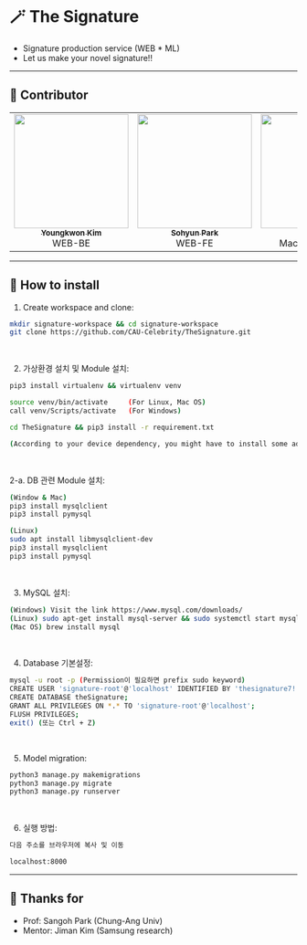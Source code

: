 # 🪄 The Signature
* Signature production service (WEB * ML)<br>
* Let us make your novel signature!!
---

## 💫 Contributor
<table>
  <tr>
    <td align="center"><a href="https://github.com/youngkwon02"><img src="https://avatars.githubusercontent.com/u/39653584?v=4?s=200" width="200px;" alt=""/><br /><sub><b>Youngkwon Kim</b></sub></a><br />WEB-BE</td>
    <td align="center"><a href="https://github.com/sohyun123"><img src="https://avatars.githubusercontent.com/u/29995265?v=4?s=200" width="200px;" alt=""/><br /><sub><b>Sohyun Park</b></sub></a><br />WEB-FE</td>
    <td align="center"><a href="https://github.com/yulaseo"><img src="https://avatars.githubusercontent.com/u/70151461?v=4?s=200" width="200px;" alt=""/><br /><sub><b>Yula Seo</b></sub></a><br />Machine Learning</td>
  </tr>
</table>

---
## 🔮 How to install

1. Create workspace and clone:
```sh
mkdir signature-workspace && cd signature-workspace
git clone https://github.com/CAU-Celebrity/TheSignature.git
```

<br>

2. 가상환경 설치 및 Module 설치:
```sh
pip3 install virtualenv && virtualenv venv

source venv/bin/activate     (For Linux, Mac OS)
call venv/Scripts/activate   (For Windows)

cd TheSignature && pip3 install -r requirement.txt

(According to your device dependency, you might have to install some additional modules)
```

<br>

2-a. DB 관련 Module 설치:
```sh
(Window & Mac)
pip3 install mysqlclient
pip3 install pymysql

(Linux)
sudo apt install libmysqlclient-dev
pip3 install mysqlclient
pip3 install pymysql
```

<br>

3. MySQL 설치:
```sh
(Windows) Visit the link https://www.mysql.com/downloads/
(Linux) sudo apt-get install mysql-server && sudo systemctl start mysql
(Mac OS) brew install mysql
```

<br>

4. Database 기본설정:
```sh
mysql -u root -p (Permission이 필요하면 prefix sudo keyword)
CREATE USER 'signature-root'@'localhost' IDENTIFIED BY 'thesignature7!';
CREATE DATABASE theSignature;
GRANT ALL PRIVILEGES ON *.* TO 'signature-root'@'localhost';
FLUSH PRIVILEGES;
exit() (또는 Ctrl + Z)
```

<br>

5. Model migration:
```sh
python3 manage.py makemigrations
python3 manage.py migrate
python3 manage.py runserver
```

<br>

6. 실행 방법:
```sh
다음 주소를 브라우저에 복사 및 이동

localhost:8000
```

---
## 🌸 Thanks for
- Prof: Sangoh Park (Chung-Ang Univ)<br>
- Mentor: Jiman Kim (Samsung research)

